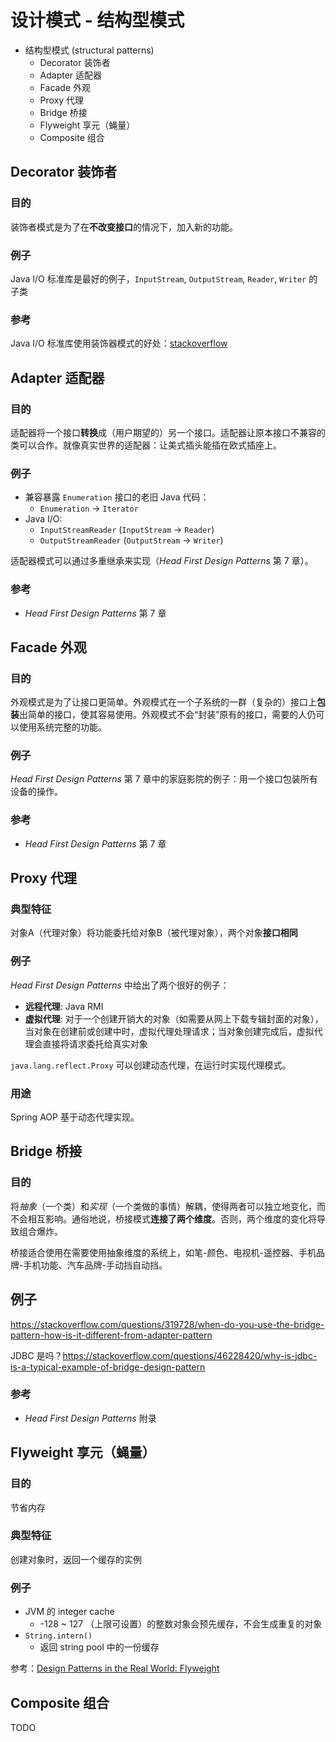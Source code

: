 # 设计模式 - 结构型模式

+ 结构型模式 (structural patterns)
  + Decorator 装饰者
  + Adapter 适配器
  + Facade 外观
  + Proxy 代理
  + Bridge 桥接
  + Flyweight 享元（蝇量）
  + Composite 组合

## Decorator 装饰者

### 目的

装饰者模式是为了在**不改变接口**的情况下，加入新的功能。

### 例子

Java I/O 标准库是最好的例子，`InputStream`, `OutputStream`, `Reader`, `Writer` 的子类

### 参考

Java I/O 标准库使用装饰器模式的好处：[stackoverflow](https://stackoverflow.com/questions/6366385/use-cases-and-examples-of-gof-decorator-pattern-for-io)

## Adapter 适配器

### 目的

适配器将一个接口**转换**成（用户期望的）另一个接口。适配器让原本接口不兼容的类可以合作。就像真实世界的适配器：让美式插头能插在欧式插座上。

### 例子

+ 兼容暴露 `Enumeration` 接口的老旧 Java 代码：
  + `Enumeration` -> `Iterator`
+ Java I/O: 
  + `InputStreamReader` (`InputStream` -> `Reader`)
  + `OutputStreamReader` (`OutputStream` -> `Writer`)

适配器模式可以通过多重继承来实现（_Head First Design Patterns_ 第 7 章）。

### 参考

+ _Head First Design Patterns_ 第 7 章

## Facade 外观

### 目的

外观模式是为了让接口更简单。外观模式在一个子系统的一群（复杂的）接口上**包装**出简单的接口，使其容易使用。外观模式不会“封装”原有的接口，需要的人仍可以使用系统完整的功能。

### 例子

_Head First Design Patterns_ 第 7 章中的家庭影院的例子：用一个接口包装所有设备的操作。

### 参考

+ _Head First Design Patterns_ 第 7 章

## Proxy 代理

### 典型特征

对象A（代理对象）将功能委托给对象B（被代理对象），两个对象**接口相同**

### 例子

_Head First Design Patterns_ 中给出了两个很好的例子：

+ **远程代理**: Java RMI
+ **虚拟代理**: 对于一个创建开销大的对象（如需要从网上下载专辑封面的对象），当对象在创建前或创建中时，虚拟代理处理请求；当对象创建完成后，虚拟代理会直接将请求委托给真实对象

`java.lang.reflect.Proxy` 可以创建动态代理，在运行时实现代理模式。

### 用途

Spring AOP 基于动态代理实现。

## Bridge 桥接

### 目的

将*抽象*（一个类）和*实现*（一个类做的事情）解耦，使得两者可以独立地变化，而不会相互影响。通俗地说，桥接模式**连接了两个维度**。否则，两个维度的变化将导致组合爆炸。

桥接适合使用在需要使用抽象维度的系统上，如笔-颜色、电视机-遥控器、手机品牌-手机功能、汽车品牌-手动挡自动挡。

## 例子

https://stackoverflow.com/questions/319728/when-do-you-use-the-bridge-pattern-how-is-it-different-from-adapter-pattern

JDBC 是吗？https://stackoverflow.com/questions/46228420/why-is-jdbc-is-a-typical-example-of-bridge-design-pattern

### 参考

+ _Head First Design Patterns_ 附录

## Flyweight 享元（蝇量）

### 目的

节省内存

### 典型特征

创建对象时，返回一个缓存的实例

### 例子

+ JVM 的 integer cache
  + -128 ~ 127 （上限可设置）的整数对象会预先缓存，不会生成重复的对象
+ `String.intern()`
  + 返回 string pool 中的一份缓存

参考：[Design Patterns in the Real World: Flyweight](https://tamasgyorfi.net/2016/05/30/design-patterns-in-the-real-world-flyweight/)

## Composite 组合

TODO